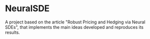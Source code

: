 # NeuralSDE
A project based on the article "Robust Pricing and Hedging via Neural SDEs", that implements the main ideas developed and reproduces its results.
